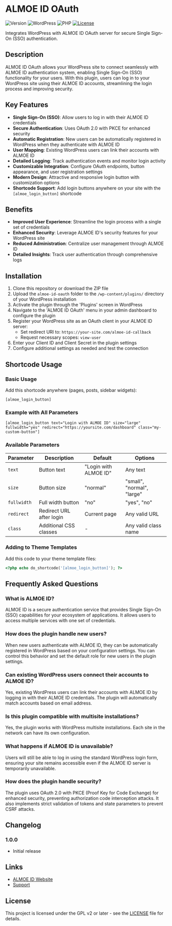 # ALMOE ID OAuth

![Version](https://img.shields.io/badge/version-1.0.0-blue)
![WordPress](https://img.shields.io/badge/WordPress-6.4%2B-green)
![PHP](https://img.shields.io/badge/PHP-8.2%2B-purple)
[![License](https://img.shields.io/badge/License-GPL%20v2-orange)](https://www.gnu.org/licenses/gpl-2.0.html)

Integrates WordPress with ALMOE ID OAuth server for secure Single Sign-On (SSO) authentication.

## Description

ALMOE ID OAuth allows your WordPress site to connect seamlessly with ALMOE ID authentication system, enabling Single Sign-On (SSO) functionality for your users. With this plugin, users can log in to your WordPress site using their ALMOE ID accounts, streamlining the login process and improving security.

## Key Features

- **Single Sign-On (SSO)**: Allow users to log in with their ALMOE ID credentials
- **Secure Authentication**: Uses OAuth 2.0 with PKCE for enhanced security
- **Automatic Registration**: New users can be automatically registered in WordPress when they authenticate with ALMOE ID
- **User Mapping**: Existing WordPress users can link their accounts with ALMOE ID
- **Detailed Logging**: Track authentication events and monitor login activity
- **Customizable Integration**: Configure OAuth endpoints, button appearance, and user registration settings
- **Modern Design**: Attractive and responsive login button with customization options
- **Shortcode Support**: Add login buttons anywhere on your site with the `[almoe_login_button]` shortcode

## Benefits

- **Improved User Experience**: Streamline the login process with a single set of credentials
- **Enhanced Security**: Leverage ALMOE ID's security features for your WordPress site
- **Reduced Administration**: Centralize user management through ALMOE ID
- **Detailed Insights**: Track user authentication through comprehensive logs

## Installation

1. Clone this repository or download the ZIP file
2. Upload the `almoe-id-oauth` folder to the `/wp-content/plugins/` directory of your WordPress installation
3. Activate the plugin through the 'Plugins' screen in WordPress
4. Navigate to the 'ALMOE ID OAuth' menu in your admin dashboard to configure the plugin
5. Register your WordPress site as an OAuth client in your ALMOE ID server:
   - Set redirect URI to: `https://your-site.com/almoe-id-callback`
   - Request necessary scopes: `view-user`
6. Enter your Client ID and Client Secret in the plugin settings
7. Configure additional settings as needed and test the connection

## Shortcode Usage

### Basic Usage
Add this shortcode anywhere (pages, posts, sidebar widgets):

```
[almoe_login_button]
```

### Example with All Parameters

```
[almoe_login_button text="Login with ALMOE ID" size="large" fullwidth="yes" redirect="https://yoursite.com/dashboard" class="my-custom-button"]
```

### Available Parameters

| Parameter | Description | Default | Options |
|-----------|-------------|---------|---------|
| `text` | Button text | "Login with ALMOE ID" | Any text |
| `size` | Button size | "normal" | "small", "normal", "large" |
| `fullwidth` | Full width button | "no" | "yes", "no" |
| `redirect` | Redirect URL after login | Current page | Any valid URL |
| `class` | Additional CSS classes | - | Any valid class name |

### Adding to Theme Templates

Add this code to your theme template files:

```php
<?php echo do_shortcode('[almoe_login_button]'); ?>
```

## Frequently Asked Questions

### What is ALMOE ID?
ALMOE ID is a secure authentication service that provides Single Sign-On (SSO) capabilities for your ecosystem of applications. It allows users to access multiple services with one set of credentials.

### How does the plugin handle new users?
When new users authenticate with ALMOE ID, they can be automatically registered in WordPress based on your configuration settings. You can control this behavior and set the default role for new users in the plugin settings.

### Can existing WordPress users connect their accounts to ALMOE ID?
Yes, existing WordPress users can link their accounts with ALMOE ID by logging in with their ALMOE ID credentials. The plugin will automatically match accounts based on email address.

### Is this plugin compatible with multisite installations?
Yes, the plugin works with WordPress multisite installations. Each site in the network can have its own configuration.

### What happens if ALMOE ID is unavailable?
Users will still be able to log in using the standard WordPress login form, ensuring your site remains accessible even if the ALMOE ID server is temporarily unavailable.

### How does the plugin handle security?
The plugin uses OAuth 2.0 with PKCE (Proof Key for Code Exchange) for enhanced security, preventing authorization code interception attacks. It also implements strict validation of tokens and state parameters to prevent CSRF attacks.

## Changelog

### 1.0.0
- Initial release

## Links

- [ALMOE ID Website](https://masjidalmubarokah.com/)
- [Support](https://masjidalmubarokah.com/support/)

## License

This project is licensed under the GPL v2 or later - see the [LICENSE](LICENSE) file for details.
